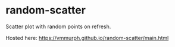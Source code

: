 # random-scatter

Scatter plot with random points on refresh.

Hosted here: https://vmmurph.github.io/random-scatter/main.html
